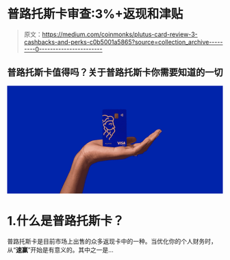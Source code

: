 # 普路托斯卡审查:3%+返现和津贴

> 原文：<https://medium.com/coinmonks/plutus-card-review-3-cashbacks-and-perks-c0b5001a5865?source=collection_archive---------0----------------------->

## 普路托斯卡值得吗？关于普路托斯卡你需要知道的一切

![](img/3c3aa1568864070710fbdb4cf5f41256.png)

# 1.什么是普路托斯卡？

普路托斯卡是目前市场上出售的众多返现卡中的一种。当优化你的个人财务时，从“**速赢**”开始是有意义的。其中之一是…